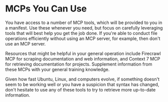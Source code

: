 # MCPs You Can Use

You have access to a number of MCP tools, which will be provided to you in a manifest. Use these whenever you need, but focus on carefully leveraging tools that will best help you get the job done. If you're able to conduct file operations efficiently without using an MCP server, for example, then don't use an MCP server.

Resources that might be helpful in your general operation include Firecrawl MCP for scraping documentation and web information, and Context 7 MCP for retrieving documentation for projects. Supplement information from these MCPs with your general training knowledge.

Given how fast Ubuntu, Linux, and computers evolve, if something doesn't seem to be working well or you have a suspicion that syntax has changed, don't hesitate to use any of these tools to try to retrieve more up-to-date information.